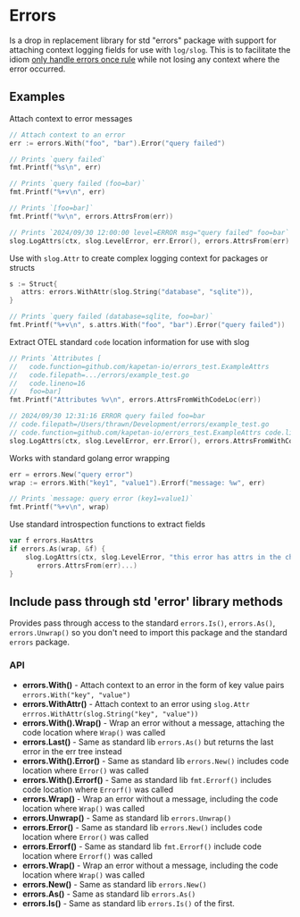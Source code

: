 # Errors
Is a drop in replacement library for std "errors" package with support for attaching context logging fields for 
use with `log/slog`. This is to facilitate the idiom [only handle errors once rule](https://dave.cheney.net/2016/04/27/dont-just-check-errors-handle-them-gracefully)
while not losing any context where the error occurred.

## Examples
Attach context to error messages
```go
// Attach context to an error
err := errors.With("foo", "bar").Error("query failed")

// Prints `query failed`
fmt.Printf("%s\n", err)

// Prints `query failed (foo=bar)`
fmt.Printf("%+v\n", err)

// Prints `[foo=bar]`
fmt.Printf("%v\n", errors.AttrsFrom(err))

// Prints `2024/09/30 12:00:00 level=ERROR msg="query failed" foo=bar`
slog.LogAttrs(ctx, slog.LevelError, err.Error(), errors.AttrsFrom(err)...)
```
Use with `slog.Attr` to create complex logging context for packages or structs
```go
s := Struct{
   attrs: errors.WithAttr(slog.String("database", "sqlite")),
}

// Prints `query failed (database=sqlite, foo=bar)`
fmt.Printf("%+v\n", s.attrs.With("foo", "bar").Error("query failed"))
```
Extract OTEL standard `code` location information for use with slog
```go
// Prints `Attributes [
//   code.function=github.com/kapetan-io/errors_test.ExampleAttrs
//   code.filepath=.../errors/example_test.go
//   code.lineno=16
//   foo=bar]
fmt.Printf("Attributes %v\n", errors.AttrsFromWithCodeLoc(err))

// 2024/09/30 12:31:16 ERROR query failed foo=bar 
// code.filepath=/Users/thrawn/Development/errors/example_test.go
// code.function=github.com/kapetan-io/errors_test.ExampleAttrs code.lineno=16
slog.LogAttrs(ctx, slog.LevelError, err.Error(), errors.AttrsFromWithCodeLoc(err)...)
```
Works with standard golang error wrapping
```go
err = errors.New("query error")
wrap := errors.With("key1", "value1").Errorf("message: %w", err)

// Prints `message: query error (key1=value1)`
fmt.Printf("%+v\n", wrap)
```
Use standard introspection functions to extract fields
```go
var f errors.HasAttrs
if errors.As(wrap, &f) {
    slog.LogAttrs(ctx, slog.LevelError, "this error has attrs in the chain",
       errors.AttrsFrom(err)...)
}
```

## Include pass through std 'error' library methods
Provides pass through access to the standard `errors.Is()`, `errors.As()`, `errors.Unwrap()` so you don't need to
import this package and the standard `errors` package.


### API
- **errors.With()** - Attach context to an error in the form of key value pairs `errors.With("key", "value")`
- **errors.WithAttr()** - Attach context to an error using `slog.Attr`  `errros.WithAttr(slog.String("key", "value"))`
- **errors.With().Wrap()** - Wrap an error without a message, attaching the code location where `Wrap()` was called
- **errors.Last()** - Same as standard lib `errors.As()` but returns the last error in the err tree instead
- **errors.With().Error()** - Same as standard lib `errors.New()` includes code location where `Error()` was called
- **errors.With().Errorf()** - Same as standard lib `fmt.Errorf()` includes code location where `Errorf()` was called
- **errors.Wrap()** - Wrap an error without a message, including the code location where `Wrap()` was called
- **errors.Unwrap()** - Same as standard lib `errors.Unwrap()`
- **errors.Error()** - Same as standard lib `errors.New()` includes code location where `Error()` was called
- **errors.Errorf()** - Same as standard lib `fmt.Errorf()` include code location where `Errorf()` was called
- **errors.Wrap()** - Wrap an error without a message, including the code location where `Wrap()` was called
- **errors.New()** - Same as standard lib `errors.New()`
- **errors.As()** - Same as standard lib `errors.As()`
- **errors.Is()** - Same as standard lib `errors.Is()`
  of the first.
